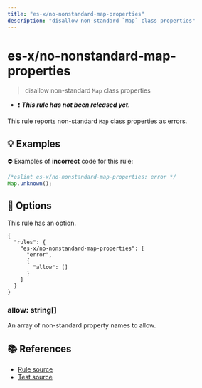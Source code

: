 ```yaml
---
title: "es-x/no-nonstandard-map-properties"
description: "disallow non-standard `Map` class properties"
---
```


# es-x/no-nonstandard-map-properties
> disallow non-standard `Map` class properties

- ❗ <badge text="This rule has not been released yet." vertical="middle" type="error"> ***This rule has not been released yet.*** </badge>

This rule reports non-standard `Map` class properties as errors.

## 💡 Examples

⛔ Examples of **incorrect** code for this rule:

<eslint-playground type="bad">

```js
/*eslint es-x/no-nonstandard-map-properties: error */
Map.unknown();
```

</eslint-playground>

## 🔧 Options

This rule has an option.

```jsonc
{
  "rules": {
    "es-x/no-nonstandard-map-properties": [
      "error",
      {
        "allow": []
      }
    ]
  }
}
```

### allow: string[]

An array of non-standard property names to allow.

## 📚 References

- [Rule source](https://github.com/eslint-community/eslint-plugin-es-x/blob/master/lib/rules/no-nonstandard-map-properties.js)
- [Test source](https://github.com/eslint-community/eslint-plugin-es-x/blob/master/tests/lib/rules/no-nonstandard-map-properties.js)
